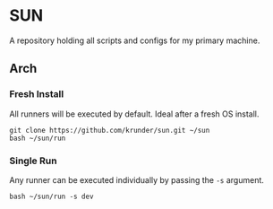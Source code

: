 # SUN
A repository holding all scripts and configs for my primary machine.

## Arch

### Fresh Install
All runners will be executed by default. Ideal after a fresh OS install.
```shell
git clone https://github.com/krunder/sun.git ~/sun
bash ~/sun/run
```

### Single Run
Any runner can be executed individually by passing the `-s` argument.
```shell
bash ~/sun/run -s dev
```
